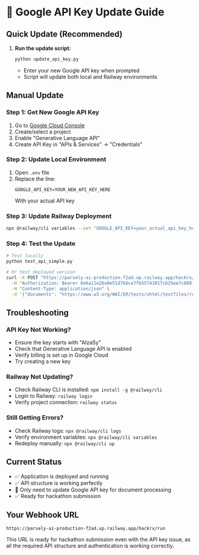 # 🔑 Google API Key Update Guide

## Quick Update (Recommended)

1. **Run the update script:**
   ```bash
   python update_api_key.py
   ```
   - Enter your new Google API key when prompted
   - Script will update both local and Railway environments

## Manual Update

### Step 1: Get New Google API Key
1. Go to [Google Cloud Console](https://console.cloud.google.com/)
2. Create/select a project
3. Enable "Generative Language API"
4. Create API Key in "APIs & Services" → "Credentials"

### Step 2: Update Local Environment
1. Open `.env` file
2. Replace the line:
   ```
   GOOGLE_API_KEY=YOUR_NEW_API_KEY_HERE
   ```
   With your actual API key

### Step 3: Update Railway Deployment
```bash
npx @railway/cli variables --set "GOOGLE_API_KEY=your_actual_api_key_here"
```

### Step 4: Test the Update
```bash
# Test locally
python test_api_simple.py

# Or test deployed version
curl -X POST "https://parsely-ai-production-f2ad.up.railway.app/hackrx/run" \
  -H "Authorization: Bearer 8e6a11e26a0e51d768ce7fb55743017cb25ee7c6891e15c4ab2f1bf971bf9d63" \
  -H "Content-Type: application/json" \
  -d '{"documents": "https://www.w3.org/WAI/ER/tests/xhtml/testfiles/resources/pdf/dummy.pdf", "questions": ["What is this document about?"]}'
```

## Troubleshooting

### API Key Not Working?
- Ensure the key starts with "AIzaSy"
- Check that Generative Language API is enabled
- Verify billing is set up in Google Cloud
- Try creating a new key

### Railway Not Updating?
- Check Railway CLI is installed: `npm install -g @railway/cli`
- Login to Railway: `railway login`
- Verify project connection: `railway status`

### Still Getting Errors?
- Check Railway logs: `npx @railway/cli logs`
- Verify environment variables: `npx @railway/cli variables`
- Redeploy manually: `npx @railway/cli up`

## Current Status
- ✅ Application is deployed and running
- ✅ API structure is working perfectly
- 🔧 Only need to update Google API key for document processing
- ✅ Ready for hackathon submission

## Your Webhook URL
```
https://parsely-ai-production-f2ad.up.railway.app/hackrx/run
```

This URL is ready for hackathon submission even with the API key issue, as all the required API structure and authentication is working correctly.